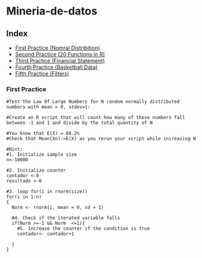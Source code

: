 # Mineria-de-datos



## Index
- [First Practice (Nomral Distribition)](#first-practice)
- [Second Practice (20 Functions in R)](#second-practice)
- [Third Practice (Financial Statement)](#third-practice)
- [Fourth Practice (Basketball Data)](#fourth-practice)
- [Fifth Practice (Filters)](#fifth-practice)



### First Practice
```
#Test the Law Of Large Numbers for N random normally distributed numbers with mean = 0, stdev=1:

#Create an R script that will count how many of these numbers fall between -1 and 1 and divide by the total quantity of N

#You know that E(X) = 68.2%
#Check that Mean(Xn)->E(X) as you rerun your script while increasing N

#Hint:
#1. Initialize sample size
n<-10000

#2. Initialize counter
contador <-0
resultado <-0

#3. loop for(i in rnorm(size))
for(i in 1:n)
{
  Norm <- rnorm(i, mean = 0, sd = 1)
 
  #4. Check if the iterated variable falls
  if(Norm >=-1 && Norm  <=1){
    #5. Increase the counter if the condition is true
    contador<- contador+1
    
  }
}
```
